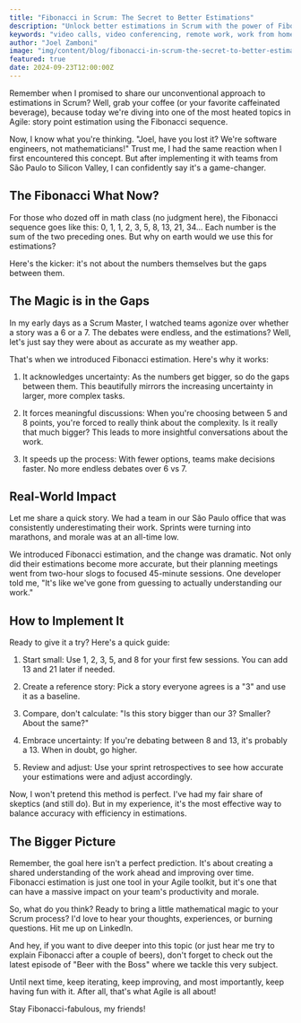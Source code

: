 ```yaml
---
title: "Fibonacci in Scrum: The Secret to Better Estimations"
description: "Unlock better estimations in Scrum with the power of Fibonacci for a more efficient and productive workflow."
keywords: "video calls, video conferencing, remote work, work from home, Google Meet"
author: "Joel Zamboni"
image: "img/content/blog/fibonacci-in-scrum-the-secret-to-better-estimations.webp"
featured: true
date: 2024-09-23T12:00:00Z
---
```


Remember when I promised to share our unconventional approach to estimations in Scrum? Well, grab your coffee (or your
favorite caffeinated beverage), because today we're diving into one of the most heated topics in Agile: story point
estimation using the Fibonacci sequence.

Now, I know what you're thinking. "Joel, have you lost it? We're software engineers, not mathematicians!" Trust me, I
had the same reaction when I first encountered this concept. But after implementing it with teams from São Paulo to
Silicon Valley, I can confidently say it's a game-changer.

## The Fibonacci What Now?

For those who dozed off in math class (no judgment here), the Fibonacci sequence goes like this: 0, 1, 1, 2, 3, 5, 8,
13, 21, 34... Each number is the sum of the two preceding ones. But why on earth would we use this for estimations?

Here's the kicker: it's not about the numbers themselves but the gaps between them.

## The Magic is in the Gaps

In my early days as a Scrum Master, I watched teams agonize over whether a story was a 6 or a 7. The debates were
endless, and the estimations? Well, let's just say they were about as accurate as my weather app.

That's when we introduced Fibonacci estimation. Here's why it works:

1. It acknowledges uncertainty: As the numbers get bigger, so do the gaps between them. This beautifully mirrors the
   increasing uncertainty in larger, more complex tasks.

2. It forces meaningful discussions: When you're choosing between 5 and 8 points, you're forced to really think about
   the complexity. Is it really that much bigger? This leads to more insightful conversations about the work.

3. It speeds up the process: With fewer options, teams make decisions faster. No more endless debates over 6 vs 7.

## Real-World Impact

Let me share a quick story. We had a team in our São Paulo office that was consistently underestimating their work.
Sprints were turning into marathons, and morale was at an all-time low.

We introduced Fibonacci estimation, and the change was dramatic. Not only did their estimations become more accurate,
but their planning meetings went from two-hour slogs to focused 45-minute sessions. One developer told me, "It's like
we've gone from guessing to actually understanding our work."

## How to Implement It

Ready to give it a try? Here's a quick guide:

1. Start small: Use 1, 2, 3, 5, and 8 for your first few sessions. You can add 13 and 21 later if needed.

2. Create a reference story: Pick a story everyone agrees is a "3" and use it as a baseline.

3. Compare, don't calculate: "Is this story bigger than our 3? Smaller? About the same?"

4. Embrace uncertainty: If you're debating between 8 and 13, it's probably a 13. When in doubt, go higher.

5. Review and adjust: Use your sprint retrospectives to see how accurate your estimations were and adjust accordingly.

Now, I won't pretend this method is perfect. I've had my fair share of skeptics (and still do). But in my experience,
it's the most effective way to balance accuracy with efficiency in estimations.

## The Bigger Picture

Remember, the goal here isn't a perfect prediction. It's about creating a shared understanding of the work ahead and
improving over time. Fibonacci estimation is just one tool in your Agile toolkit, but it's one that can have a massive
impact on your team's productivity and morale.

So, what do you think? Ready to bring a little mathematical magic to your Scrum process? I'd love to hear your thoughts,
experiences, or burning questions. Hit me up on LinkedIn.

And hey, if you want to dive deeper into this topic (or just hear me try to explain Fibonacci after a couple of beers),
don't forget to check out the latest episode of "Beer with the Boss" where we tackle this very subject.

Until next time, keep iterating, keep improving, and most importantly, keep having fun with it. After all, that's what
Agile is all about!

Stay Fibonacci-fabulous, my friends!
